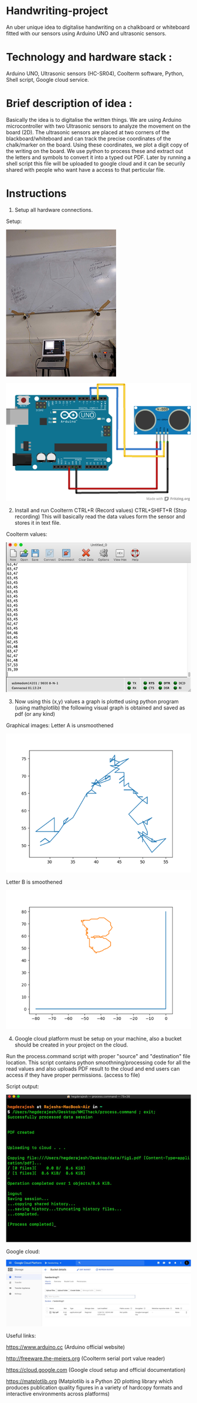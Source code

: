 # Handwriting-project
An uber unique idea to digitalise handwriting on a chalkboard or whiteboard fitted with our sensors using Arduino UNO and ultrasonic sensors. 

# Technology and hardware stack : 
Arduino UNO, Ultrasonic sensors (HC-SR04), Coolterm software, Python, Shell script, Google cloud service.

# Brief description of idea : 
Basically the idea is to digitalise the written things. We are using Arduino microcontroller with two Ultrasonic sensors to analyze the movement on the board (2D). The ultrasonic sensors are placed at two corners of the blackboard/whiteboard and can track the precise coordinates of the chalk/marker on the board. Using these coordinates, we plot a digit copy of the writing on the board. We use python to process these and extract out the letters and symbols to convert it into a typed out PDF. Later by running a shell script this file will be uploaded to google cloud and it can be securily shared with people who want have a access to that perticular file.

# Instructions
1) Setup all hardware connections.

Setup:

![Setup](https://github.com/BinaryNMIT/handwriting-project/blob/master/images/setup.jpg)


![uno](https://github.com/BinaryNMIT/handwriting-project/blob/master/images/uno.png)

2) Install and run Coolterm 
   CTRL+R (Record values) 
   CTRL+SHIFT+R (Stop recording)
   This will basically read the data values form the sensor and stores it in text file.
   
 Coolterm values:

![Coolterm values](https://github.com/BinaryNMIT/handwriting-project/blob/master/images/coolterm.jpg)


3) Now using this (x,y) values a graph is plotted using python program (using mathplotlib) the following visual graph is obtained and saved as pdf (or any kind)

Graphical images:
Letter A is unsmoothened

![Graphical image](https://github.com/BinaryNMIT/handwriting-project/blob/master/A.png)

Letter B is smoothened 

![B](https://github.com/BinaryNMIT/handwriting-project/blob/master/images/Figure_1.png)


4) Google cloud platform must be setup on your machine, also a bucket should be created in your project on the cloud.

Run the process.command script with proper "source" and "destination" file location.
This script contains python smoothning/processing code for all the read values and also uploads PDF result to the cloud and end users can access if they have proper permissions. (access to file)


Script output:

![Terminal](https://github.com/BinaryNMIT/handwriting-project/blob/master/images/terminal.jpg)

Google cloud:

![Cloud](https://github.com/BinaryNMIT/handwriting-project/blob/master/images/googlecloud.jpg)


Useful links: 

https://www.arduino.cc (Arduino official website)

http://freeware.the-meiers.org (Coolterm serial port value reader)

https://cloud.google.com
(Google cloud setup and official documentation)

https://matplotlib.org
(Matplotlib is a Python 2D plotting library which produces publication quality figures in a variety of hardcopy formats and interactive environments across platforms)

